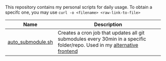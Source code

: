This repository contains my personal scripts for daily usage.
To obtain a specifc one, you may use  `curl -o <filename> <raw-link-to-file>`

Name | Description
---|---
[auto_submodule.sh](./scripts/classic-blog-auto-pull/) | Creates a cron job that updates all git submodules every 30min in a specific folder/repo. Used in my [alternative frontend](https://github.com/timkicker/classic-blog)